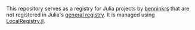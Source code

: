This repository serves as a registry for Julia projects by [benninkrs](https://github.com/benninkrs) that are not registered in Julia's [general registry](https://github.com/JuliaRegistries/General).   It is managed using [LocalRegistry.jl](https://github.com/GunnarFarneback/LocalRegistry.jl). 